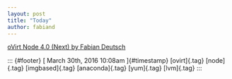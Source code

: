 ```yaml
---
layout: post
title: "Today"
author: fabiand
---
```



[oVirt Node 4.0 (Next) by Fabian
Deutsch](%20https://t.umblr.com/redirect?z=http%3A%2F%2Fslides.com%2Ffabiand%2Fovirt-node-4-0-next%23%2F&t=NzE5YjdmMDhhY2MzNjU4MTk3ZjliYjVkMmYzYThkNDIwMGY4MTUxYix5Z3hBbFU2OQ%3D%3D&b=t%3Af-JKqRHWTpWK1DKXwqj3Yg&p=https%3A%2F%2Fdummdida.tumblr.com%2Fpost%2F141946252835%2Fovirt-node-40-next-by-fabian-deutsch&m=1)

::: {#footer}
[ March 30th, 2016 10:08am ]{#timestamp} [ovirt]{.tag} [node]{.tag}
[imgbased]{.tag} [anaconda]{.tag} [yum]{.tag} [lvm]{.tag}
:::
